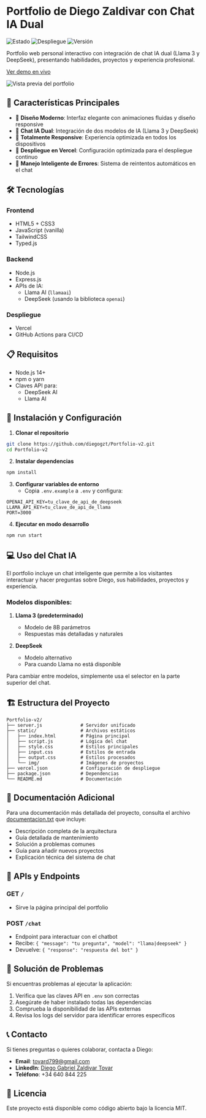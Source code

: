 # Portfolio de Diego Zaldivar con Chat IA Dual

![Estado](https://img.shields.io/badge/Estado-Activo-brightgreen)
![Despliegue](https://img.shields.io/badge/Despliegue-Vercel-blue)
![Versión](https://img.shields.io/badge/Versión-2.0-purple)

Portfolio web personal interactivo con integración de chat IA dual (Llama 3 y DeepSeek), presentando habilidades, proyectos y experiencia profesional.

[Ver demo en vivo](https://dgtovar.dev)

![Vista previa del portfolio](https://github.com/diegogzt/Portfolio-v2/raw/main/preview.png)

## 🌟 Características Principales

- 🎨 **Diseño Moderno**: Interfaz elegante con animaciones fluidas y diseño responsive
- 🤖 **Chat IA Dual**: Integración de dos modelos de IA (Llama 3 y DeepSeek)
- 📱 **Totalmente Responsive**: Experiencia optimizada en todos los dispositivos
- 🚀 **Despliegue en Vercel**: Configuración optimizada para el despliegue continuo
- 🔄 **Manejo Inteligente de Errores**: Sistema de reintentos automáticos en el chat

## 🛠️ Tecnologías

### Frontend
- HTML5 + CSS3
- JavaScript (vanilla)
- TailwindCSS
- Typed.js

### Backend
- Node.js
- Express.js
- APIs de IA:
  - Llama AI (`llamaai`)
  - DeepSeek (usando la biblioteca `openai`)

### Despliegue
- Vercel
- GitHub Actions para CI/CD

## 📋 Requisitos

- Node.js 14+
- npm o yarn
- Claves API para:
  - DeepSeek AI
  - Llama AI

## 🚀 Instalación y Configuración

1. **Clonar el repositorio**
```bash
git clone https://github.com/diegogzt/Portfolio-v2.git
cd Portfolio-v2
```

2. **Instalar dependencias**
```bash
npm install
```

3. **Configurar variables de entorno**
   - Copia `.env.example` a `.env` y configura:
```
OPENAI_API_KEY=tu_clave_de_api_de_deepseek
LLAMA_API_KEY=tu_clave_de_api_de_llama
PORT=3000
```

4. **Ejecutar en modo desarrollo**
```bash
npm run start
```

## 💻 Uso del Chat IA

El portfolio incluye un chat inteligente que permite a los visitantes interactuar y hacer preguntas sobre Diego, sus habilidades, proyectos y experiencia.

### Modelos disponibles:

1. **Llama 3 (predeterminado)**
   - Modelo de 8B parámetros
   - Respuestas más detalladas y naturales

2. **DeepSeek**
   - Modelo alternativo
   - Para cuando Llama no está disponible

Para cambiar entre modelos, simplemente usa el selector en la parte superior del chat.

## 🏗️ Estructura del Proyecto

```
Portfolio-v2/
├── server.js              # Servidor unificado
├── static/                # Archivos estáticos
│   ├── index.html         # Página principal
│   ├── script.js          # Lógica del chat
│   ├── style.css          # Estilos principales
│   ├── input.css          # Estilos de entrada
│   ├── output.css         # Estilos procesados
│   └── img/               # Imágenes de proyectos
├── vercel.json            # Configuración de despliegue
├── package.json           # Dependencias
└── README.md              # Documentación
```

## 📝 Documentación Adicional

Para una documentación más detallada del proyecto, consulta el archivo [documentacion.txt](./documentacion.txt) que incluye:
- Descripción completa de la arquitectura
- Guía detallada de mantenimiento
- Solución a problemas comunes
- Guía para añadir nuevos proyectos
- Explicación técnica del sistema de chat

## 🧩 APIs y Endpoints

### GET `/`
- Sirve la página principal del portfolio

### POST `/chat`
- Endpoint para interactuar con el chatbot
- Recibe: `{ "message": "tu pregunta", "model": "llama|deepseek" }`
- Devuelve: `{ "response": "respuesta del bot" }`

## 🐛 Solución de Problemas

Si encuentras problemas al ejecutar la aplicación:

1. Verifica que las claves API en `.env` son correctas
2. Asegúrate de haber instalado todas las dependencias
3. Comprueba la disponibilidad de las APIs externas
4. Revisa los logs del servidor para identificar errores específicos

## 📞 Contacto

Si tienes preguntas o quieres colaborar, contacta a Diego:

- **Email**: tovard799@gmail.com  
- **LinkedIn**: [Diego Gabriel Zaldivar Tovar](https://www.linkedin.com/in/diego-gabriel-zaldivar-tovar-473a9a252/)
- **Teléfono**: +34 640 844 225

## 📜 Licencia

Este proyecto está disponible como código abierto bajo la licencia MIT.
